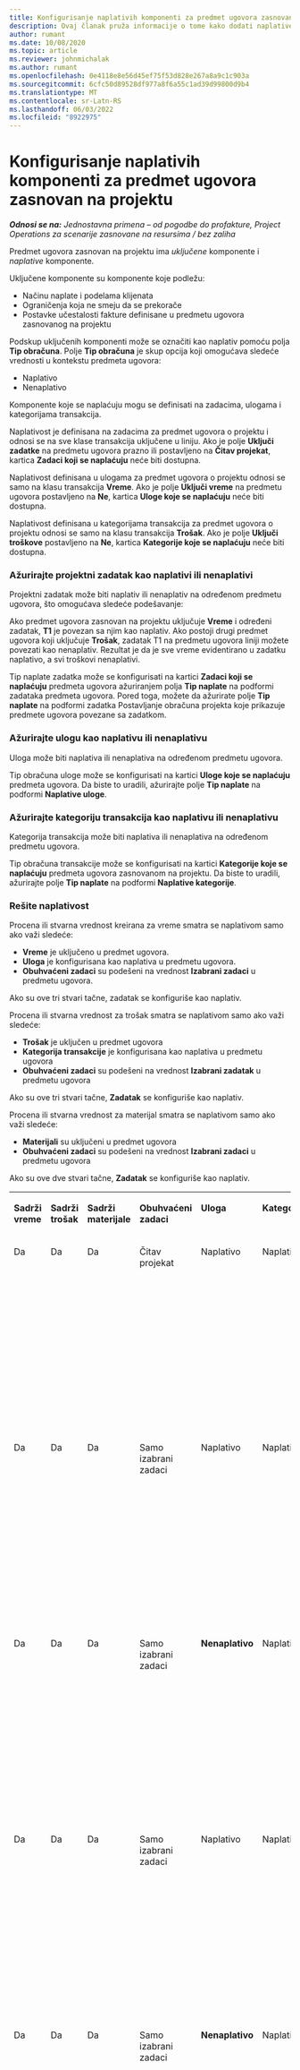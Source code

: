 ```yaml
---
title: Konfigurisanje naplativih komponenti za predmet ugovora zasnovan na projektu
description: Ovaj članak pruža informacije o tome kako dodati naplative komponente u predmete ugovora u usluzi Project Operations.
author: rumant
ms.date: 10/08/2020
ms.topic: article
ms.reviewer: johnmichalak
ms.author: rumant
ms.openlocfilehash: 0e4118e8e56d45ef75f53d828e267a8a9c1c903a
ms.sourcegitcommit: 6cfc50d89528df977a8f6a55c1ad39d99800d9b4
ms.translationtype: MT
ms.contentlocale: sr-Latn-RS
ms.lasthandoff: 06/03/2022
ms.locfileid: "8922975"
---
```

# <a name="configure-chargeable-components-of-a-project-based-contract-line"></a>Konfigurisanje naplativih komponenti za predmet ugovora zasnovan na projektu

_**Odnosi se na:** Jednostavna primena – od pogodbe do profakture, Project Operations za scenarije zasnovane na resursima / bez zaliha_

Predmet ugovora zasnovan na projektu ima *uključene* komponente i *naplative* komponente.

Uključene komponente su komponente koje podležu:

  - Načinu naplate i podelama klijenata
  - Ograničenja koja ne smeju da se prekorače 
  - Postavke učestalosti fakture definisane u predmetu ugovora zasnovanog na projektu

Podskup uključenih komponenti može se označiti kao naplativ pomoću polja **Tip obračuna**. Polje **Tip obračuna** je skup opcija koji omogućava sledeće vrednosti u kontekstu predmeta ugovora:

  - Naplativo
  - Nenaplativo

Komponente koje se naplaćuju mogu se definisati na zadacima, ulogama i kategorijama transakcija.

Naplativost je definisana na zadacima za predmet ugovora o projektu i odnosi se na sve klase transakcija uključene u liniju. Ako je polje **Uključi zadatke** na predmetu ugovora prazno ili postavljeno na **Čitav projekat**, kartica **Zadaci koji se naplaćuju** neće biti dostupna.

Naplativost definisana u ulogama za predmet ugovora o projektu odnosi se samo na klasu transakcija **Vreme**. Ako je polje **Uključi vreme** na predmetu ugovora postavljeno na **Ne**, kartica **Uloge koje se naplaćuju** neće biti dostupna.

Naplativost definisana u kategorijama transakcija za predmet ugovora o projektu odnosi se samo na klasu transakcija **Trošak**. Ako je polje **Uključi troškove** postavljeno na **Ne**, kartica **Kategorije koje se naplaćuju** neće biti dostupna.

### <a name="update-a-project-task-as-chargeable-or-non-chargeable"></a>Ažurirajte projektni zadatak kao naplativi ili nenaplativi

Projektni zadatak može biti naplativ ili nenaplativ na određenom predmetu ugovora, što omogućava sledeće podešavanje:

Ako predmet ugovora zasnovan na projektu uključuje **Vreme** i određeni zadatak, **T1** je povezan sa njim kao naplativ. Ako postoji drugi predmet ugovora koji uključuje **Trošak**, zadatak T1 na predmetu ugovora liniji možete povezati kao nenaplativ. Rezultat je da je sve vreme evidentirano u zadatku naplativo, a svi troškovi nenaplativi.

Tip naplate zadatka može se konfigurisati na kartici **Zadaci koji se naplaćuju** predmeta ugovora ažuriranjem polja **Tip naplate** na podformi zadataka predmeta ugovora. Pored toga, možete da ažurirate polje **Tip naplate** na podformi zadatka Postavljanje obračuna projekta koje prikazuje predmete ugovora povezane sa zadatkom.

### <a name="update-a-role-as-chargeable-or-non-chargeable"></a>Ažurirajte ulogu kao naplativu ili nenaplativu

Uloga može biti naplativa ili nenaplativa na određenom predmetu ugovora.

Tip obračuna uloge može se konfigurisati na kartici **Uloge koje se naplaćuju** predmeta ugovora. Da biste to uradili, ažurirajte polje **Tip naplate** na podformi **Naplative uloge**.

### <a name="update-a-transaction-category-as-chargeable-or-non-chargeable"></a>Ažurirajte kategoriju transakcija kao naplativu ili nenaplativu

Kategorija transakcija može biti naplativa ili nenaplativa na određenom predmetu ugovora.

Tip obračuna transakcije može se konfigurisati na kartici **Kategorije koje se naplaćuju** predmeta ugovora zasnovanom na projektu. Da biste to uradili, ažurirajte polje **Tip naplate** na podformi **Naplative kategorije**.

### <a name="resolve-chargeability"></a>Rešite naplativost

Procena ili stvarna vrednost kreirana za vreme smatra se naplativom samo ako važi sledeće:

   - **Vreme** je uključeno u predmet ugovora.
   - **Uloga** je konfigurisana kao naplativa u predmetu ugovora.
   - **Obuhvaćeni zadaci** su podešeni na vrednost **Izabrani zadaci** u predmetu ugovora.
 
 Ako su ove tri stvari tačne, zadatak se konfiguriše kao naplativ. 

Procena ili stvarna vrednost za trošak smatra se naplativom samo ako važi sledeće:

   - **Trošak** je uključen u predmet ugovora
   - **Kategorija transakcije** je konfigurisana kao naplativa u predmetu ugovora
   - **Obuhvaćeni zadaci** su podešeni na vrednost **Izabrani zadatak** u predmetu ugovora
  
 Ako su ove tri stvari tačne, **Zadatak** se konfiguriše kao naplativ. 

Procena ili stvarna vrednost za materijal smatra se naplativom samo ako važi sledeće:

   - **Materijali** su uključeni u predmet ugovora
   - **Obuhvaćeni zadaci** su podešeni na vrednost **Izabrani zadaci** u predmetu ugovora

Ako su ove dve stvari tačne, **Zadatak** se konfiguriše kao naplativ. 

<table border="0" cellspacing="0" cellpadding="0">
    <tbody>
        <tr>
            <td width="70" valign="top">
                <p>
                    <strong>Sadrži vreme</strong>
                </p>
            </td>
            <td width="78" valign="top">
                <p>
                    <strong>Sadrži trošak</strong>
                    <strong></strong>
                </p>
            </td>
            <td width="63" valign="top">
                <p>
                    <strong>Sadrži materijale</strong>
                    <strong></strong>
                </p>
            </td>
            <td width="75" valign="top">
                <p>
                    <strong>Obuhvaćeni zadaci</strong>
                    <strong></strong>
                </p>
            </td>
            <td width="65" valign="top">
                <p>
                    <strong>Uloga</strong>
                    <strong></strong>
                </p>
            </td>
            <td width="70" valign="top">
                <p>
                    <strong>Kategorija</strong>
                    <strong></strong>
                </p>
            </td>
            <td width="65" valign="top">
                <p>
                    <strong>Zadatak</strong>
                    <strong></strong>
                </p>
            </td>
            <td width="350" valign="top">
                <p>
                    <strong>Uticaj naplativosti</strong>
                </p>
            </td>
        </tr>
        <tr>
            <td width="70" valign="top">
                <p>
Da </p>
            </td>
            <td width="78" valign="top">
                <p>
Da </p>
            </td>
            <td width="63" valign="top">
                <p>
Da </p>
            </td>
            <td width="75" valign="top">
                <p>
Čitav projekat </p>
            </td>
            <td width="65" valign="top">
                <p>
Naplativo </p>
            </td>
            <td width="70" valign="top">
                <p>
Naplativo </p>
            </td>
            <td width="65" valign="top">
                <p>
Nije moguće podesiti </p>
            </td>
            <td width="350" valign="top">
                <p>
Obračun u stvarnom vremenu: <strong>Naplativo</strong>
                </p>
                <p>
Tip obračuna na stvarnom trošku: <strong>Naplativo</strong>
                </p>
                <p>
Tip obračuna na stvarnom materijalu: <strong>Naplativo</strong>
                </p>
            </td>
        </tr>
        <tr>
            <td width="70" valign="top">
                <p>
Da </p>
            </td>
            <td width="78" valign="top">
                <p>
Da </p>
            </td>
            <td width="63" valign="top">
                <p>
Da </p>
            </td>
            <td width="75" valign="top">
                <p>
Samo izabrani zadaci </p>
            </td>
            <td width="65" valign="top">
                <p>
Naplativo </p>
            </td>
            <td width="70" valign="top">
                <p>
Naplativo </p>
            </td>
            <td width="65" valign="top">
                <p>
Naplativo </p>
            </td>
            <td width="350" valign="top">
                <p>
Obračun u stvarnom vremenu: <strong>Naplativo</strong>
                </p>
                <p>
Tip obračuna na stvarnom trošku: <strong>Naplativo</strong>
                </p>
                <p>
Tip obračuna na stvarnom materijalu: <strong>Naplativo</strong>
                </p>
            </td>
        </tr>
        <tr>
            <td width="70" valign="top">
                <p>
Da </p>
            </td>
            <td width="78" valign="top">
                <p>
Da </p>
            </td>
            <td width="63" valign="top">
                <p>
Da </p>
            </td>
            <td width="75" valign="top">
                <p>
Samo izabrani zadaci </p>
            </td>
            <td width="65" valign="top">
                <p>
                    <strong>Nenaplativo</strong>
                </p>
            </td>
            <td width="70" valign="top">
                <p>
Naplativo </p>
            </td>
            <td width="65" valign="top">
                <p>
Naplativo </p>
            </td>
            <td width="350" valign="top">
                <p>
Obračun u stvarnom vremenu: <strong>Nenaplativo</strong>
                </p>
                <p>
Tip obračuna na stvarnom trošku: Naplativo </p>
                <p>
Tip obračuna na stvarnom materijalu: Naplativo </p>
            </td>
        </tr>
        <tr>
            <td width="70" valign="top">
                <p>
Da </p>
            </td>
            <td width="78" valign="top">
                <p>
Da </p>
            </td>
            <td width="63" valign="top">
                <p>
Da </p>
            </td>
            <td width="75" valign="top">
                <p>
Samo izabrani zadaci </p>
            </td>
            <td width="65" valign="top">
                <p>
Naplativo </p>
            </td>
            <td width="70" valign="top">
                <p>
Naplativo </p>
            </td>
            <td width="65" valign="top">
                <p>
                    <strong>Nenaplativo</strong>
                </p>
            </td>
            <td width="350" valign="top">
                <p>
Obračun u stvarnom vremenu: <strong>Nenaplativo</strong>
                </p>
                <p>
Tip obračuna na stvarnom trošku: <strong>Nenaplativo</strong>
                </p>
                <p>
Tip obračuna na stvarnom materijalu: <strong>Nenaplativo</strong>
                </p>
            </td>
        </tr>
        <tr>
            <td width="70" valign="top">
                <p>
Da </p>
            </td>
            <td width="78" valign="top">
                <p>
Da </p>
            </td>
            <td width="63" valign="top">
                <p>
Da </p>
            </td>
            <td width="75" valign="top">
                <p>
Samo izabrani zadaci </p>
            </td>
            <td width="65" valign="top">
                <p>
                    <strong>Nenaplativo</strong>
                </p>
            </td>
            <td width="70" valign="top">
                <p>
Naplativo </p>
            </td>
            <td width="65" valign="top">
                <p>
                    <strong>Nenaplativo</strong>
                </p>
            </td>
            <td width="350" valign="top">
                <p>
Obračun u stvarnom vremenu: <strong>Nenaplativo</strong>
                </p>
                <p>
Tip obračuna na stvarnom trošku: <strong>Nenaplativo</strong>
                </p>
                <p>
Tip obračuna na stvarnom materijalu: <strong> Nenaplativo</strong>
                </p>
            </td>
        </tr>
        <tr>
            <td width="70" valign="top">
                <p>
Da </p>
            </td>
            <td width="78" valign="top">
                <p>
Da </p>
            </td>
            <td width="63" valign="top">
                <p>
Da </p>
            </td>
            <td width="75" valign="top">
                <p>
Samo izabrani zadaci </p>
            </td>
            <td width="65" valign="top">
                <p>
                    <strong>Nenaplativo</strong>
                </p>
            </td>
            <td width="70" valign="top">
                <p>
                    <strong>Nenaplativo</strong>
                </p>
            </td>
            <td width="65" valign="top">
                <p>
Naplativo </p>
            </td>
            <td width="350" valign="top">
                <p>
Obračun u stvarnom vremenu: <strong>Nenaplativo</strong>
                </p>
                <p>
Tip obračuna na stvarnom trošku: <strong> Nenaplativo</strong>
                </p>
                <p>
Tip obračuna na stvarnom materijalu: Naplativo </p>
            </td>
        </tr>
        <tr>
            <td width="70" valign="top">
                <p>
                    <strong>No</strong>
                </p>
            </td>
            <td width="78" valign="top">
                <p>
Da </p>
            </td>
            <td width="63" valign="top">
                <p>
Da </p>
            </td>
            <td width="75" valign="top">
                <p>
Čitav projekat </p>
            </td>
            <td width="65" valign="top">
                <p>
Nije moguće podesiti </p>
            </td>
            <td width="70" valign="top">
                <p>
                    <strong>Naplativo</strong>
                </p>
            </td>
            <td width="65" valign="top">
                <p>
Nije moguće podesiti </p>
            </td>
            <td width="350" valign="top">
                <p>
Obračun u stvarnom vremenu: <strong>Nije dostupno</strong>
                </p>
                <p>
Tip obračuna na stvarnom trošku: Naplativo </p>
                <p>
Tip obračuna na stvarnom materijalu: Naplativo </p>
            </td>
        </tr>
        <tr>
            <td width="70" valign="top">
                <p>
                    <strong>No</strong>
                </p>
            </td>
            <td width="78" valign="top">
                <p>
Da </p>
            </td>
            <td width="63" valign="top">
                <p>
Da </p>
            </td>
            <td width="75" valign="top">
                <p>
Čitav projekat </p>
            </td>
            <td width="65" valign="top">
                <p>
Nije moguće podesiti </p>
            </td>
            <td width="70" valign="top">
                <p>
                    <strong>Nenaplativo</strong>
                </p>
            </td>
            <td width="65" valign="top">
                <p>
Nije moguće podesiti </p>
            </td>
            <td width="350" valign="top">
                <p>
Obračun u stvarnom vremenu: <strong>Nije dostupno</strong>
                </p>
                <p>
Tip obračuna na stvarnom trošku: <strong> Nenaplativo</strong>
                </p>
                <p>
Tip obračuna na stvarnom materijalu: Naplativo </p>
            </td>
        </tr>
        <tr>
            <td width="70" valign="top">
                <p>
Da </p>
            </td>
            <td width="78" valign="top">
                <p>
                    <strong>No</strong>
                </p>
            </td>
            <td width="63" valign="top">
                <p>
Da </p>
            </td>
            <td width="75" valign="top">
                <p>
Čitav projekat </p>
            </td>
            <td width="65" valign="top">
                <p>
Naplativo </p>
            </td>
            <td width="70" valign="top">
                <p>
Nije moguće podesiti </p>
            </td>
            <td width="65" valign="top">
                <p>
Nije moguće podesiti </p>
            </td>
            <td width="350" valign="top">
                <p>
Obračun u stvarnom vremenu: Naplativo </p>
                <p>
Tip obračuna na stvarnom trošku: <strong>Nije dostupno</strong>
                </p>
                <p>
Tip obračuna na stvarnom materijalu: Naplativo </p>
            </td>
        </tr>
        <tr>
            <td width="70" valign="top">
                <p>
Da </p>
            </td>
            <td width="78" valign="top">
                <p>
                    <strong>No</strong>
                </p>
            </td>
            <td width="63" valign="top">
                <p>
Da </p>
            </td>
            <td width="75" valign="top">
                <p>
Čitav projekat </p>
            </td>
            <td width="65" valign="top">
                <p>
                    <strong>Nenaplativo</strong>
                </p>
            </td>
            <td width="70" valign="top">
                <p>
Nije moguće podesiti </p>
            </td>
            <td width="65" valign="top">
                <p>
Nije moguće podesiti </p>
            </td>
            <td width="350" valign="top">
                <p>
Obračun u stvarnom vremenu: <strong>Nenaplativo</strong>
                </p>
                <p>
Tip obračuna na stvarnom trošku: <strong>Nije dostupno</strong>
                </p>
                <p>
Tip obračuna na stvarnom materijalu: Naplativo </p>
            </td>
        </tr>
        <tr>
            <td width="70" valign="top">
                <p>
Da </p>
            </td>
            <td width="78" valign="top">
                <p>
Da </p>
            </td>
            <td width="63" valign="top">
                <p>
                    <strong>No</strong>
                </p>
            </td>
            <td width="75" valign="top">
                <p>
Čitav projekat </p>
            </td>
            <td width="65" valign="top">
                <p>
Naplativo </p>
            </td>
            <td width="70" valign="top">
                <p>
Naplativo </p>
            </td>
            <td width="65" valign="top">
                <p>
Nije moguće podesiti </p>
            </td>
            <td width="350" valign="top">
                <p>
Obračun u stvarnom vremenu: Naplativo </p>
                <p>
Tip obračuna na stvarnom trošku: Naplativo </p>
                <p>
Tip obračuna na stvarnom materijalu: <strong> Nije dostupno</strong>
                </p>
            </td>
        </tr>
        <tr>
            <td width="70" valign="top">
                <p>
Da </p>
            </td>
            <td width="78" valign="top">
                <p>
Da </p>
            </td>
            <td width="63" valign="top">
                <p>
                    <strong>No</strong>
                </p>
            </td>
            <td width="75" valign="top">
                <p>
Čitav projekat </p>
            </td>
            <td width="65" valign="top">
                <p>
                    <strong>Nenaplativo</strong>
                </p>
            </td>
            <td width="70" valign="top">
                <p>
                    <strong>Nenaplativo</strong>
                </p>
            </td>
            <td width="65" valign="top">
                <p>
Nije moguće podesiti </p>
            </td>
            <td width="350" valign="top">
                <p>
Obračun u stvarnom vremenu: <strong>Nenaplativo</strong>
                </p>
                <p>
Tip obračuna na stvarnom trošku:<strong> Nenaplativo </strong>
                </p>
                <p>
Tip obračuna na stvarnom materijalu:<strong> Nije dostupno</strong>
                </p>
            </td>
        </tr>
    </tbody>
</table>





[!INCLUDE[footer-include](../../includes/footer-banner.md)]
